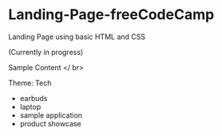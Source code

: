 # Landing-Page-freeCodeCamp

Landing Page using basic HTML and CSS

(Currently in progress)

Sample Content </ br>

Theme: Tech

- earbuds
- laptop
- sample application
- product showcase
